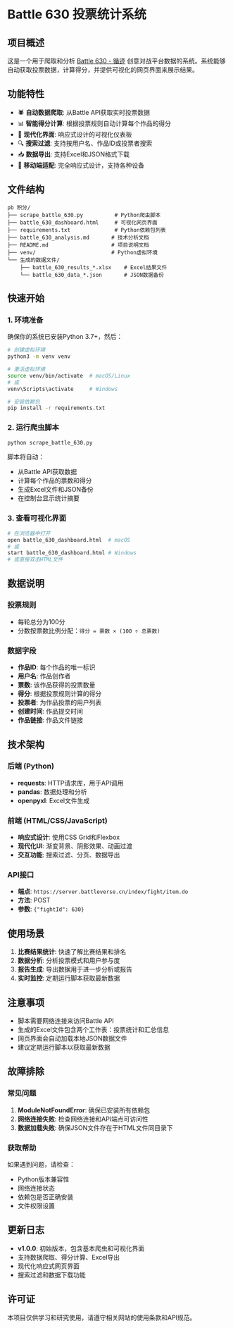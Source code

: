 # Battle 630 投票统计系统

## 项目概述

这是一个用于爬取和分析 [Battle 630 - 循迹](https://www.battleverse.cn/battle/630) 创意对战平台数据的系统。系统能够自动获取投票数据，计算得分，并提供可视化的网页界面来展示结果。

## 功能特性

- 🕷️ **自动数据爬取**: 从Battle API获取实时投票数据
- 📊 **智能得分计算**: 根据投票规则自动计算每个作品的得分
- 🎨 **现代化界面**: 响应式设计的可视化仪表板
- 🔍 **搜索过滤**: 支持按用户名、作品ID或投票者搜索
- 📥 **数据导出**: 支持Excel和JSON格式下载
- 📱 **移动端适配**: 完全响应式设计，支持各种设备

## 文件结构

```
pb 积分/
├── scrape_battle_630.py          # Python爬虫脚本
├── battle_630_dashboard.html     # 可视化网页界面
├── requirements.txt              # Python依赖包列表
├── battle_630_analysis.md       # 技术分析文档
├── README.md                    # 项目说明文档
├── venv/                        # Python虚拟环境
└── 生成的数据文件/
    ├── battle_630_results_*.xlsx    # Excel结果文件
    └── battle_630_data_*.json       # JSON数据备份
```

## 快速开始

### 1. 环境准备

确保你的系统已安装Python 3.7+，然后：

```bash
# 创建虚拟环境
python3 -m venv venv

# 激活虚拟环境
source venv/bin/activate  # macOS/Linux
# 或
venv\Scripts\activate     # Windows

# 安装依赖包
pip install -r requirements.txt
```

### 2. 运行爬虫脚本

```bash
python scrape_battle_630.py
```

脚本将自动：
- 从Battle API获取数据
- 计算每个作品的票数和得分
- 生成Excel文件和JSON备份
- 在控制台显示统计摘要

### 3. 查看可视化界面

```bash
# 在浏览器中打开
open battle_630_dashboard.html  # macOS
# 或
start battle_630_dashboard.html # Windows
# 或直接双击HTML文件
```

## 数据说明

### 投票规则
- 每轮总分为100分
- 分数按票数比例分配：`得分 = 票数 × (100 ÷ 总票数)`

### 数据字段
- **作品ID**: 每个作品的唯一标识
- **用户名**: 作品创作者
- **票数**: 该作品获得的投票数量
- **得分**: 根据投票规则计算的得分
- **投票者**: 为作品投票的用户列表
- **创建时间**: 作品提交时间
- **作品链接**: 作品文件链接

## 技术架构

### 后端 (Python)
- **requests**: HTTP请求库，用于API调用
- **pandas**: 数据处理和分析
- **openpyxl**: Excel文件生成

### 前端 (HTML/CSS/JavaScript)
- **响应式设计**: 使用CSS Grid和Flexbox
- **现代化UI**: 渐变背景、阴影效果、动画过渡
- **交互功能**: 搜索过滤、分页、数据导出

### API接口
- **端点**: `https://server.battleverse.cn/index/fight/item.do`
- **方法**: POST
- **参数**: `{"fightId": 630}`

## 使用场景

1. **比赛结果统计**: 快速了解比赛结果和排名
2. **数据分析**: 分析投票模式和用户参与度
3. **报告生成**: 导出数据用于进一步分析或报告
4. **实时监控**: 定期运行脚本获取最新数据

## 注意事项

- 脚本需要网络连接来访问Battle API
- 生成的Excel文件包含两个工作表：投票统计和汇总信息
- 网页界面会自动加载本地JSON数据文件
- 建议定期运行脚本以获取最新数据

## 故障排除

### 常见问题

1. **ModuleNotFoundError**: 确保已安装所有依赖包
2. **网络连接失败**: 检查网络连接和API端点可访问性
3. **数据加载失败**: 确保JSON文件存在于HTML文件同目录下

### 获取帮助

如果遇到问题，请检查：
- Python版本兼容性
- 网络连接状态
- 依赖包是否正确安装
- 文件权限设置

## 更新日志

- **v1.0.0**: 初始版本，包含基本爬虫和可视化界面
- 支持数据爬取、得分计算、Excel导出
- 现代化响应式网页界面
- 搜索过滤和数据下载功能

## 许可证

本项目仅供学习和研究使用，请遵守相关网站的使用条款和API规范。 